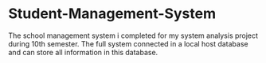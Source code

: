 # Student-Management-System
The school management system i completed for my system analysis project during 10th semester. The full system connected in a local host database and can store all information in this database.
